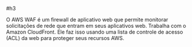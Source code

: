 #h3 

O AWS WAF é um firewall de aplicativo web que permite monitorar solicitações de rede que entram em seus aplicativos web. Trabalha com o Amazon CloudFront. Ele faz isso usando uma lista de controle de acesso (ACL) da web para proteger seus recursos AWS.